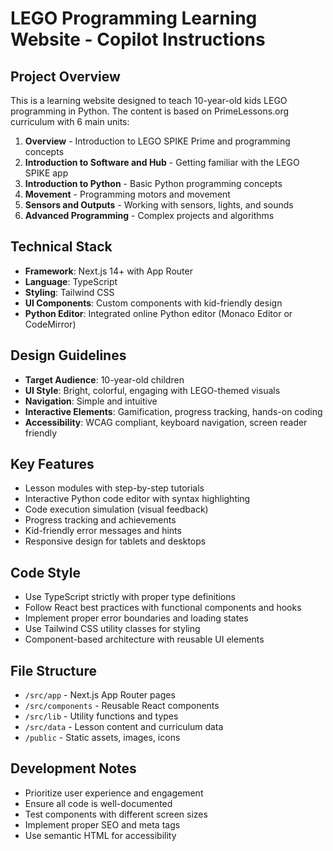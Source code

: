 # LEGO Programming Learning Website - Copilot Instructions

## Project Overview
This is a learning website designed to teach 10-year-old kids LEGO programming in Python. The content is based on PrimeLessons.org curriculum with 6 main units:

1. **Overview** - Introduction to LEGO SPIKE Prime and programming concepts
2. **Introduction to Software and Hub** - Getting familiar with the LEGO SPIKE app
3. **Introduction to Python** - Basic Python programming concepts
4. **Movement** - Programming motors and movement
5. **Sensors and Outputs** - Working with sensors, lights, and sounds
6. **Advanced Programming** - Complex projects and algorithms

## Technical Stack
- **Framework**: Next.js 14+ with App Router
- **Language**: TypeScript
- **Styling**: Tailwind CSS
- **UI Components**: Custom components with kid-friendly design
- **Python Editor**: Integrated online Python editor (Monaco Editor or CodeMirror)

## Design Guidelines
- **Target Audience**: 10-year-old children
- **UI Style**: Bright, colorful, engaging with LEGO-themed visuals
- **Navigation**: Simple and intuitive
- **Interactive Elements**: Gamification, progress tracking, hands-on coding
- **Accessibility**: WCAG compliant, keyboard navigation, screen reader friendly

## Key Features
- Lesson modules with step-by-step tutorials
- Interactive Python code editor with syntax highlighting
- Code execution simulation (visual feedback)
- Progress tracking and achievements
- Kid-friendly error messages and hints
- Responsive design for tablets and desktops

## Code Style
- Use TypeScript strictly with proper type definitions
- Follow React best practices with functional components and hooks
- Implement proper error boundaries and loading states
- Use Tailwind CSS utility classes for styling
- Component-based architecture with reusable UI elements

## File Structure
- `/src/app` - Next.js App Router pages
- `/src/components` - Reusable React components
- `/src/lib` - Utility functions and types
- `/src/data` - Lesson content and curriculum data
- `/public` - Static assets, images, icons

## Development Notes
- Prioritize user experience and engagement
- Ensure all code is well-documented
- Test components with different screen sizes
- Implement proper SEO and meta tags
- Use semantic HTML for accessibility

